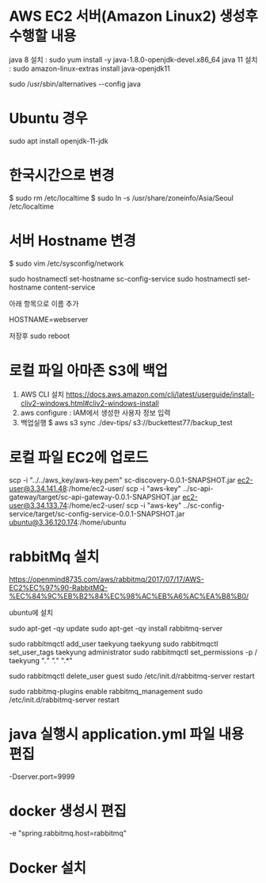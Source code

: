 # AWS EC2 서버(Amazon Linux2) 생성후 수행할 내용
java 8 설치 : sudo yum install -y java-1.8.0-openjdk-devel.x86_64
java 11 설치 : sudo amazon-linux-extras install java-openjdk11

sudo /usr/sbin/alternatives --config java

# Ubuntu 경우
sudo apt install openjdk-11-jdk

# 한국시간으로 변경
$ sudo rm /etc/localtime
$ sudo ln -s /usr/share/zoneinfo/Asia/Seoul /etc/localtime

# 서버 Hostname 변경
$ sudo vim /etc/sysconfig/network


sudo hostnamectl set-hostname sc-config-service
sudo hostnamectl set-hostname content-service



아래 항목으로 이름 추가

HOSTNAME=webserver

저장후 sudo reboot


# 로컬 파일 아마존 S3에 백업
 1. AWS CLI 설치
   https://docs.aws.amazon.com/cli/latest/userguide/install-cliv2-windows.html#cliv2-windows-install
 2. aws configure : IAM에서 생성한 사용자 정보 입력
 3. 백업실행
$ aws s3 sync ./dev-tips/ s3://buckettest77/backup_test


# 로컬 파일 EC2에 업로드
scp -i  "../../aws_key/aws-key.pem" sc-discovery-0.0.1-SNAPSHOT.jar  ec2-user@3.34.141.48:/home/ec2-user/
scp -i  "aws-key" ../sc-api-gateway/target/sc-api-gateway-0.0.1-SNAPSHOT.jar  ec2-user@3.34.133.74:/home/ec2-user/
scp -i  "aws-key" ../sc-config-service/target/sc-config-service-0.0.1-SNAPSHOT.jar  ubuntu@3.36.120.174:/home/ubuntu

# rabbitMq 설치
https://openmind8735.com/aws/rabbitmq/2017/07/17/AWS-EC2%EC%97%90-RabbitMQ-%EC%84%9C%EB%B2%84%EC%98%AC%EB%A6%AC%EA%B8%B0/


ubuntu에 설치

sudo apt-get -qy update
sudo apt-get -qy install rabbitmq-server

sudo rabbitmqctl add_user taekyung taekyung
sudo rabbitmqctl set_user_tags taekyung administrator
sudo rabbitmqctl set_permissions -p / taekyung ".*" ".*" ".*"

sudo rabbitmqctl delete_user guest
sudo /etc/init.d/rabbitmq-server restart

sudo rabbitmq-plugins enable rabbitmq_management
sudo /etc/init.d/rabbitmq-server restart



# java 실행시 application.yml 파일 내용 편집
  -Dserver.port=9999

 # docker 생성시 편집
 -e "spring.rabbitmq.host=rabbitmq" 


# Docker 설치
